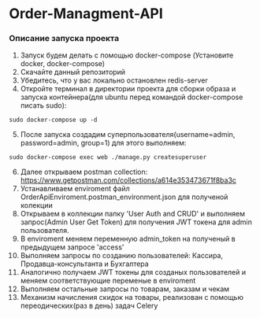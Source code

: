 # Order-Managment-API
### Описание запуска проекта
1. Запуск будем делать с помощью docker-compose (Установите docker, docker-compose)
2. Скачайте данный репозиторий
3. Убедитесь, что у вас локально остановлен redis-server
4. Откройте терминал в директории проекта для сборки образа и запуска контейнера(для ubuntu перед командой docker-compose писать sudo):
```
sudo docker-compose up -d
```
5. После запуска создадим суперпользователя(username=admin, password=admin, group=1) для этого выполняем:
```
sudo docker-compose exec web ./manage.py createsuperuser
```
6. Далее открываем postman collection: https://www.getpostman.com/collections/a614e353473671f8ba3c
7. Устанавливаем enviroment файл  OrderApiEnviroment.postman_environment.json для полученой колекции
8. Открываем в коллекции папку 'User Auth and CRUD' и выполняем запрос(Admin User Get Token) для получения JWT токена для admin пользователя.
9. В enviroment меняем переменную admin_token  на полученый в предыдущем запросе 'access'
10. Выполняем запросы по созданию пользователей: Кассира, Продавца-консультанта и Бухгалтера
11. Аналогично получаем JWT токены для созданых пользователей и меняем соответствующие переменые в enviroment
12. Выполняем остальные запросы по товарам, заказам и чекам
13. Механизм начисления скидок на товары, реализован с помощью переодических(раз в день) задач Celery
